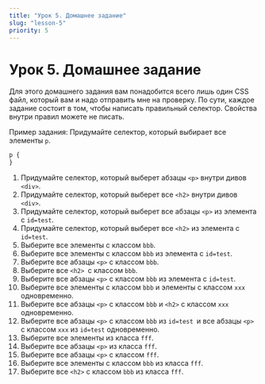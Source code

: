 ```yaml
---
title: "Урок 5. Домашнее задание"
slug: "lesson-5"
priority: 5
---
```


# Урок 5. Домашнее задание

Для этого домашнего задания вам понадобится всего лишь один CSS файл, который вам и надо отправить мне на проверку. По сути, каждое задание состоит в том, чтобы написать правильный селектор. Свойства внутри правил можете не писать.

Пример задания: Придумайте селектор, который выбирает все элементы `p`.

```css
p {
}
```

1. Придумайте селектор, который выберет абзацы `<p>` внутри дивов `<div>`.
2. Придумайте селектор, который выберет все `<h2>` внутри дивов `<div>`.
3. Придумайте селектор, который выберет все абзацы `<p>` из элемента с `id=test`.
4. Придумайте селектор, который выберет все `<h2>` из элемента с `id=test`.
5. Выберите все элементы с классом `bbb`.
6. Выберите все элементы с классом `bbb` из элемента с `id=test`.
7. Выберите все абзацы `<p>` с классом `bbb`.
8. Выберите все `<h2> `с классом `bbb`.
9. Выберите все абзацы `<p>` с классом `bbb` из элемента с `id=test`.
10. Выберите все элементы с классом `bbb` и элементы с классом `xxx` одновременно.
11. Выберите все абзацы `<p>` с классом `bbb` и `<h2>` с классом `xxx` одновременно.
12. Выберите все абзацы `<p>` с классом `bbb` из `id=test `и все абзацы `<p>` с классом `xxx` из `id=test` одновременно.
13. Выберите все элементы из класса `fff`.
14. Выберите все абзацы `<p>` из класса `fff`.
15. Выберите все абзацы `<p>` с классом `fff`.
16. Выберите все элементы с классом `bbb` из класса `fff`.
17. Выберите все `<h2>` с классом `bbb` из класса `fff`.

